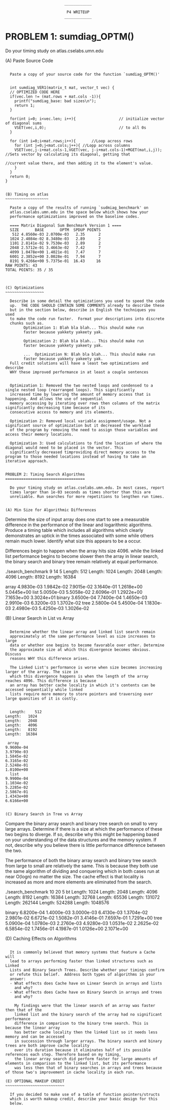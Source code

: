                               ____________

                               P4 WRITEUP
                              ____________



PROBLEM 1: sumdiag_OPTM()
=========================

  Do your timing study on atlas.cselabs.umn.edu


(A) Paste Source Code
~~~~~~~~~~~~~~~~~~~~~

  Paste a copy of your source code for the function `sumdiag_OPTM()'


  int sumdiag_VER1(matrix_t mat, vector_t vec) {
  // OPTIMIZED CODE HERE
  if(vec.len != (mat.rows + mat.cols -1)){
    printf("sumdiag_base: bad sizes\n");
    return 1;
  }

  for(int i=0; i<vec.len; i++){                   // initialize vector of diagonal sums
    VSET(vec,i,0);                                // to all 0s
  }

  for (int i=0;i<mat.rows;i++){       //Loop across rows
    for (int j=0;j<mat.cols;j++){ //Lopp across columns
    VSET(vec,j-i+mat.cols-1,VGET(vec, j-i+mat.cols-1)+MGET(mat,i,j)); //Sets vector by calculating its diagonal, getting that
                                                                    //current value there, and then adding it to the element's value.
    }
  }
  return 0;
}


(B) Timing on atlas
~~~~~~~~~~~~~~~~~~~

  Paste a copy of the results of running `sudmiag_benchmark' on
  atlas.cselabs.umn.edu in the space below which shows how your
  performance optimizations improved on the baseline codes.

  ==== Matrix Diagonal Sum Benchmark Version 1 ====
  SIZE       BASE       OPTM  SPDUP POINTS
   512 4.8560e-03 2.0700e-03   2.35      2
  1024 2.4084e-02 8.3480e-03   2.89      2
  1101 2.8141e-02 9.7530e-03   2.89      2
  2048 2.5712e-01 3.4663e-02   7.42      7
  4099 1.0478e+00 1.4021e-01   7.47      7
  6001 2.3852e+00 3.0028e-01   7.94      7
  8191 9.4266e+00 5.7375e-01  16.43     16
RAW POINTS: 43
TOTAL POINTS: 35 / 35



(C) Optimizations
~~~~~~~~~~~~~~~~~

  Describe in some detail the optimizations you used to speed the code
  up.  THE CODE SHOULD CONTAIN SOME COMMENTS already to describe these
  but in the section below, describe in English the techniques you used
  to make the code run faster.  Format your descriptions into discrete
  chunks such as.
        Optimization 1: Blah bla blah... This should make run
        faster because yakkety yakeety yak.

        Optimization 2: Blah bla blah... This should make run
        faster because yakkety yakeety yak.

        ...  Optimization N: Blah bla blah... This should make run
        faster because yakkety yakeety yak.
  Full credit solutions will have a least two optimizations and describe
  WHY these improved performance in at least a couple sentences


  Optimization 1: Removed the two nested loops and condensed to a single nested loop (rearranged loops). This significantly
  increased time by lowering the amount of memory access that is happening. And allows the use of sequential
  memory accessing by iterating over rows then columns of the matrix significantly decreasing time because of its
  consecutive access to memory and its elements.

  Optimization 2: Removed local variable assignment/usage. Not a significant source of optimization but it decreased the workload
  of the program by removing the need to assign those variables and access their memory locations.

  Optimization 3: Used calculations to find the location of where the diagonal would need to be placed in the vector. This
  significantly decreased timproviding direct memory access to the program to those needed locations instead of having to take an iterative approach.


PROBLEM 2: Timing Search Algorithms
===================================

  Do your timing study on atlas.cselabs.umn.edu. In most cases, report
  times larger than 1e-03 seconds as times shorter than this are
  unreliable. Run searches for more repetitions to lengthen run times.


(A) Min Size for Algorithmic Differences
~~~~~~~~~~~~~~~~~~~~~~~~~~~~~~~~~~~~~~~~

  Determine the size of input array does one start to see a measurable
  difference in the performance of the linear and logarithmic
  algorithms.  Produce a timing table which includes all algorithms
  which clearly demonstrates an uptick in the times associated with some
  while others remain much lower.  Identify what size this appears to be
  a occur.


  Differences begin to happen when the array hits size 4096. while the linked list
  performance begins to become slower then the array in linear search, the binary search and binary
  tree remain relatively at equal performance.

  ./search_benchmark 9 14 5
Length:    512
Length:   1024
Length:   2048
Length:   4096
Length:   8192
Length:  16384

 array
4.9830e-03
1.9842e-02
7.9015e-02
3.1640e-01
1.2618e+00
5.0445e+00
  list
5.0050e-03
5.5058e-02
2.6096e-01
1.2922e+00
7.1653e+00
3.3024e+01
binary
3.6500e-04
7.7400e-04
1.4650e-03
2.9910e-03
6.3200e-03
1.3702e-02
  tree
2.5800e-04
5.4500e-04
1.1830e-03
2.4980e-03
5.4250e-03
1.3026e-02



(B) Linear Search in List vs Array
~~~~~~~~~~~~~~~~~~~~~~~~~~~~~~~~~~

  Determine whether the linear array and linked list search remain
  approximately at the same performance level as size increases to large
  data or whether one begins to become favorable over other. Determine
  the approximate size at which this divergence becomes obvious. Discuss
  reasons WHY this difference arises.

  The Linked List's performance is worse when size becomes increasing larger of the array. The size in
  which this divergence happens is when the length of the array reaches 4096. This difference is because
  an array has better cache locality in which it's contents can be accessed sequentially while linked
  lists require more memory to store pointers and traversing over large quanities of it is costly.


  Length:    512
Length:   1024
Length:   2048
Length:   4096
Length:   8192
Length:  16384

 array
9.9600e-04
3.9790e-03
1.5845e-02
6.3165e-02
2.5248e-01
1.0100e+00
  list
9.9900e-04
1.1034e-02
5.2285e-02
2.5867e-01
1.4343e+00
6.6166e+00


(C) Binary Search in Tree vs Array
~~~~~~~~~~~~~~~~~~~~~~~~~~~~~~~~~~

  Compare the binary array search and binary tree search on small to
  very large arrays. Determine if there is a size at which the
  performance of these two begins to diverge. If so, describe why this
  might be happening based on your understanding of the data structures
  and the memory system. If not, describe why you believe there is
  little performance difference between the two.

  The performance of both the binary array search and binary tree search from large
  to small are relatively the same. This is because they both use the same algorithm
  of dividing and conquering which in both cases run at near O(logn) no matter the size. The
  cache effect is that locality is increased as more and more elements are eliminated from the search.

./search_benchmark 10 20 5 bt
Length:   1024
Length:   2048
Length:   4096
Length:   8192
Length:  16384
Length:  32768
Length:  65536
Length: 131072
Length: 262144
Length: 524288
Length: 1048576

binary
6.8200e-04
1.4000e-03
3.0000e-03
6.4130e-03
1.3704e-02
2.9801e-02
6.6721e-02
1.5082e-01
3.4146e-01
7.6597e-01
1.7291e+00
  tree
5.0900e-04
1.0780e-03
2.2760e-03
4.9280e-03
1.0531e-02
2.2625e-02
6.5854e-02
1.7456e-01
4.1987e-01
1.0126e+00
2.1071e+00





(D) Caching Effects on Algorithms
~~~~~~~~~~~~~~~~~~~~~~~~~~~~~~~~~

  It is commonly believed that memory systems that feature a Cache will
  lead to arrays performing faster than linked structures such as Linked
  Lists and Binary Search Trees. Describe whether your timings confirm
  or refute this belief.  Address both types of algorithms in your
  answer:
  - What effects does Cache have on Linear Search in arrays and lists
    and why?
  - What effects does Cache have on Binary Search in arrays and trees
    and why?

    My findings were that the linear search of an array was faster then that of the
    linked list and the binary search of the array had no significant performance
    difference in comparison to the binary tree search. This is because the linear array
    has better cache locality then the linked list so it needs less memory and can be accessed
    in succession through larger arrays. The binary search and binary trees are both improve cache locality
    over its duration because it eliminates half of its possible references each step. Therefore based on my timing,
    the linear array search did perform faster for large amounts of elements in comparison to the linked list, but its performance
    was less then that of binary searches in arrays and trees because of those two's improvement in cache locality in each run.

(E) OPTIONAL MAKEUP CREDIT
~~~~~~~~~~~~~~~~~~~~~~~~~~

  If you decided to make use of a table of function pointers/structs
  which is worth makeup credit, describe your basic design for this
  below.
